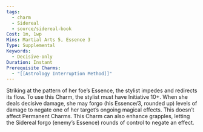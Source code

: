```yaml
---
tags:
  - charm
  - Sidereal
  - source/sidereal-book
Cost: 1m, 1wp
Mins: Martial Arts 5, Essence 3
Type: Supplemental
Keywords:
  - Decisive-only
Duration: Instant
Prerequisite Charms:
  - "[[Astrology Interruption Method]]"
---
```

Striking at the pattern of her foe’s Essence, the stylist impedes and redirects its flow. To use this Charm, the stylist must have Initiative 10+. When she deals decisive damage, she may forgo (his Essence/3, rounded up) levels of damage to negate one of her target’s ongoing magical effects. This doesn’t affect Permanent Charms. This Charm can also enhance grapples, letting the Sidereal forgo (enemy’s Essence) rounds of control to negate an effect.